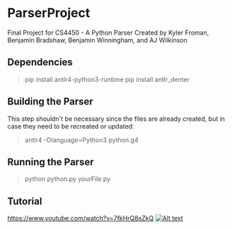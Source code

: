 # ParserProject
Final Project for CS4450 - A Python Parser
Created by Kyler Froman, Benjamin Bradshaw, Benjamin Winningham, and AJ Wilkinson

## Dependencies
> pip install antlr4-python3-runtime
> pip install antlr_denter

## Building the Parser
This step shouldn't be necessary since the files are already created, but in case they need to be recreated or updated:
> antlr4 –Dlanguage=Python3 python.g4

## Running the Parser
> python python.py yourFile.py

## Tutorial
https://www.youtube.com/watch?v=7fkHrQ8sZkQ
[![Alt text](https://img.youtube.com/vi/7fkHrQ8sZkQ/0.jpg)](https://www.youtube.com/watch?v=7fkHrQ8sZkQ)
